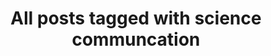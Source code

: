 ---
layout: tag
title: "All posts tagged with science communcation"
permalink: /weblog/tags/science-communcation/
taxonomy: science communcation
---